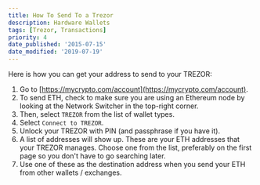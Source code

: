 ```yaml
---
title: How To Send To a Trezor
description: Hardware Wallets
tags: [Trezor, Transactions]
priority: 4
date_published: '2015-07-15'
date_modified: '2019-07-19'
---
```


Here is how you can get your address to send to your TREZOR:

1. Go to [https://mycrypto.com/account](https://mycrypto.com/account).
2. To send ETH, check to make sure you are using an Ethereum node by looking at the Network Switcher in the top-right corner.
3. Then, select `TREZOR` from the list of wallet types.
4. Select `Connect to TREZOR`.
5. Unlock your TREZOR with PIN (and passphrase if you have it).
6. A list of addresses will show up. These are your ETH addresses that your TREZOR manages. Choose one from the list, preferably on the first page so you don't have to go searching later.
7. Use one of these as the destination address when you send your ETH from other wallets / exchanges.
